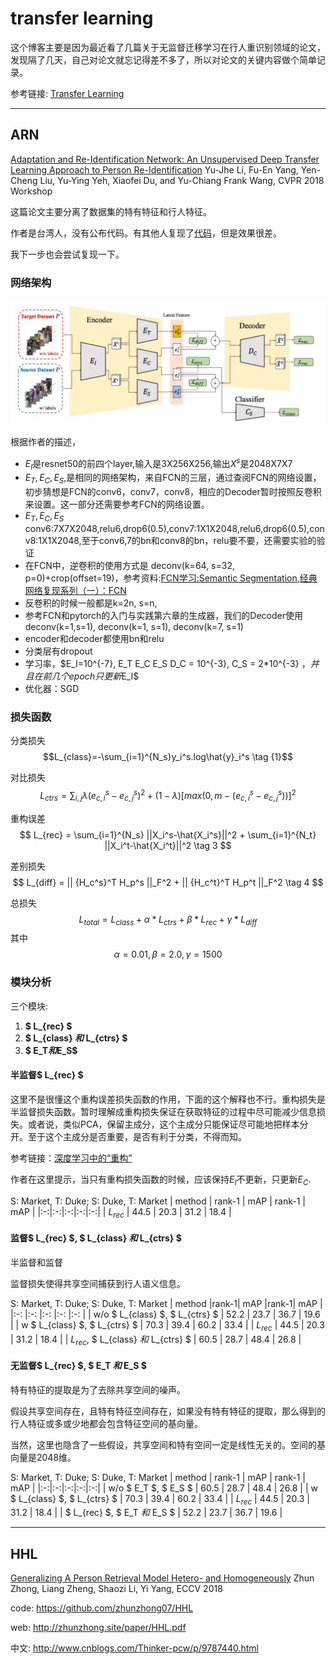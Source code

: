 # transfer learning

这个博客主要是因为最近看了几篇关于无监督迁移学习在行人重识别领域的论文，发现隔了几天，自己对论文就忘记得差不多了，所以对论文的关键内容做个简单记录。

参考链接: [Transfer Learning](https://github.com/layumi/DukeMTMC-reID_evaluation/blob/master/State-of-the-art/README.md)

____

## ARN

[Adaptation and Re-Identification Network: An Unsupervised Deep Transfer Learning Approach to Person Re-Identification](http://openaccess.thecvf.com/content_cvpr_2018_workshops/papers/w6/Li_Adaptation_and_Re-Identification_CVPR_2018_paper.pdf)
Yu-Jhe Li, Fu-En Yang, Yen-Cheng Liu, Yu-Ying Yeh, Xiaofei Du, and Yu-Chiang Frank Wang, CVPR 2018 Workshop

这篇论文主要分离了数据集的特有特征和行人特征。

作者是台湾人，没有公布代码。有其他人复现了[代码](https://github.com/huanghoujing/ARN)，但是效果很差。

我下一步也会尝试复现一下。

### 网络架构

![ARN的网络架构](./pic/ARN/ARN.png)

根据作者的描述，

* $E_I$是resnet50的前四个layer,输入是3X256X256,输出$X^s$是2048X7X7
* $E_T,E_C,E_S$,是相同的网络架构，来自FCN的三层，通过查阅FCN的网络设置，初步猜想是FCN的conv6，conv7，conv8，相应的Decoder暂时按照反卷积来设置。这一部分还需要参考FCN的网络设置。
* $E_T,E_C,E_S$ conv6:7X7X2048,relu6,drop6(0.5),conv7:1X1X2048,relu6,drop6(0.5),conv8:1X1X2048,至于conv6,7的bn和conv8的bn，relu要不要，还需要实验的验证
* 在FCN中，逆卷积的使用方式是 deconv(k=64, s=32, p=0)+crop(offset=19)，参考资料:[FCN学习:Semantic Segmentation](https://zhuanlan.zhihu.com/p/22976342?utm_source=tuicool&utm_medium=referral),[经典网络复现系列（一）：FCN](https://blog.csdn.net/zlrai5895/article/details/80473814)
* 反卷积的时候一般都是k=2n, s=n,
* 参考FCN和pytorch的入门与实践第六章的生成器，我们的Decoder使用deconv(k=1,s=1), deconv(k=1, s=1), deconv(k=7, s=1)
* encoder和decoder都使用bn和relu
* 分类层有dropout
* 学习率，$E_I=10^{-7}, E_T E_C E_S D_C = 10^{-3}, C_S = 2*10^{-3}  $，并且在前几个epoch只更新$E_I$
* 优化器：SGD

### 损失函数

分类损失
$$L_{class}=-\sum_{i=1}^{N_s}y_i^s.log\hat{y}_i^s \tag {1}$$

对比损失
$$L_{ctrs}=\sum_{i,j}{\lambda}(e_{c,i}^s-e_{c,j}^s)^2+ ({1-\lambda}) [max(0, m-(e_{c,i}^s-e_{c,j}^s))]^2 \tag {2}$$

重构误差
$$ L_{rec} = \sum_{i=1}^{N_s} ||X_i^s-\hat{X_i^s}||^2 + \sum_{i=1}^{N_t} ||X_i^t-\hat{X_i^t}||^2 \tag 3 $$

差别损失
$$ L_{diff} = || {H_c^s}^T H_p^s ||_F^2 + || {H_c^t}^T H_p^t ||_F^2 \tag 4 $$

总损失
$$ L_{total} = L_{class} + \alpha*L_{ctrs} + \beta*L_{rec} + \gamma*L_{diff}  \tag {5}$$
其中
$$ \alpha=0.01, \beta= 2.0, \gamma=1500 $$

### 模块分析

三个模块:

1. **$ L_{rec} $**
2. **$ L_{class} $和$ L_{ctrs} $**
3. **$ E_T$和$E_S$**

#### 半监督$ L_{rec} $

这里不是很懂这个重构误差损失函数的作用，下面的这个解释也不行。重构损失是半监督损失函数。暂时理解成重构损失保证在获取特征的过程中尽可能减少信息损失。或者说，类似PCA，保留主成分，这个主成分只能保证尽可能地把样本分开。至于这个主成分是否重要，是否有利于分类，不得而知。

参考链接：[深度学习中的“重构”](https://blog.csdn.net/hijack00/article/details/52238549)

作者在这里提示，当只有重构损失函数的时候，应该保持$E_I$不更新，只更新$E_C$.

S: Market, T: Duke; S: Duke, T: Market
| method | rank-1 | mAP | rank-1 | mAP |
|:-:|:-:|:-:|:-:|:-:|
| $L_{rec}$ | 44.5 | 20.3 | 31.2 | 18.4 |

#### 监督$ L_{rec} $, $ L_{class} $和$ L_{ctrs} $

半监督和监督

监督损失使得共享空间捕获到行人语义信息。

S: Market, T: Duke; S: Duke, T: Market
| method                                 |rank-1| mAP  |rank-1| mAP |
|:-:                                     |:-:   |:-:   |:-:   |:-:   |
| w/o $ L_{class} $, $ L_{ctrs} $        | 52.2 | 23.7 | 36.7 | 19.6 |
| w $ L_{class} $, $ L_{ctrs} $          | 70.3 | 39.4 | 60.2 | 33.4 |
| $L_{rec}$                              | 44.5 | 20.3 | 31.2 | 18.4 |
| $L_{rec}$, $ L_{class} $和$ L_{ctrs} $ | 60.5 | 28.7 | 48.4 | 26.8 |

#### 无监督$ L_{rec} $, $ E_T $和$ E_S $

特有特征的提取是为了去除共享空间的噪声。

假设共享空间存在，且特有特征空间存在，如果没有特有特征的提取，那么得到的行人特征或多或少地都会包含特征空间的基向量。

当然，这里也隐含了一些假设，共享空间和特有空间一定是线性无关的。空间的基向量是2048维。

S: Market, T: Duke; S: Duke, T: Market
| method | rank-1 | mAP | rank-1 | mAP |
|:-:|:-:|:-:|:-:|:-:|
| w/o  $ E_T $, $ E_S $ | 60.5 | 28.7 | 48.4 | 26.8 |
| w $ L_{class} $, $ L_{ctrs} $ | 70.3 | 39.4 | 60.2 | 33.4 |
| $L_{rec}$                    | 44.5 | 20.3 | 31.2 | 18.4 |
| $ L_{rec} $, $ E_T $和$ E_S $ | 52.2 | 23.7 | 36.7 | 19.6 |

____

## HHL

[Generalizing A Person Retrieval Model Hetero- and Homogeneously](https://github.com/zhunzhong07/zhunzhong07.github.io/blob/master/paper/HHL.pdf)
Zhun Zhong, Liang Zheng, Shaozi Li, Yi Yang, ECCV 2018

code: <https://github.com/zhunzhong07/HHL>

web: <http://zhunzhong.site/paper/HHL.pdf>

中文: <http://www.cnblogs.com/Thinker-pcw/p/9787440.html>
